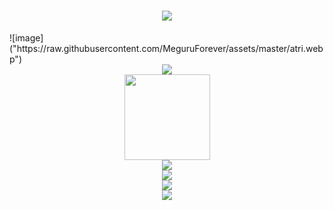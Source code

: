 <h1 align="center"> <a> <img src="https://readme-typing-svg.herokuapp.com/?lines=print(“Hello,MeGuRu”);Ciallo!!!!&center=true&size=32"> </a> </h1>
![image]("https://raw.githubusercontent.com/MeguruForever/assets/master/atri.webp")
<div align="center"> <img src="https://metrics.lecoq.io/MeguruForever?template=classic&config.timezone=Asia%2FShanghai"> </div>
<div align="center"> <img height="137px" src="https://github-readme-stats.vercel.app/api?username=MeguruForever&hide_title=true&hide_border=true&show_icons=trueline_height=21&text_color=000&icon_color=000&bg_color=0,ea6161,ffc64d,fffc4d,52fa5a&theme=graywhite" /> </div>
<div align="center"> <img src="https://github-readme-stats.vercel.app/api/top-langs/?username=MeguruForever&hide_title=true&hide_border=true&layout=compact&langs_count=6&text_color=000&icon_color=fff&bg_color=0,52fa5a,4dfcff,c64dff&theme=graywhite" /> </div>
<div align="center"> <img src="https://github-profile-trophy.vercel.app/?username=MeguruForever" /> </div>
<div align="center"> <img src="https://activity-graph.herokuapp.com/graph?username=MeguruForever&theme=xcode" /> </div>
<div align="center"> <img src="https://github-readme-streak-stats.herokuapp.com/?user=MeguruForever" /> </div>
<!--
